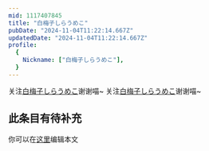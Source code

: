 ```yaml
---
mid: 1117407845
title: "白梅子しらうめこ"
pubDate: "2024-11-04T11:22:14.667Z"
updatedDate: "2024-11-04T11:22:14.667Z"
profile:
  {
    Nickname: ["白梅子しらうめこ"],
  }
---
```


关注[白梅子しらうめこ](https://space.bilibili.com/1117407845)谢谢喵~ 关注[白梅子しらうめこ](https://space.bilibili.com/1117407845)谢谢喵~

## 此条目有待补充
你可以在[这里](https://github.com/Yuhanawa/VTuber.ICU-Content/edit/master/v/白梅子しらうめこ/index.md)编辑本文
